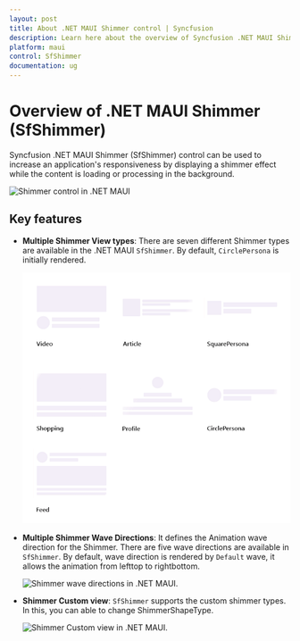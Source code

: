 ```yaml
---
layout: post
title: About .NET MAUI Shimmer control | Syncfusion
description: Learn here about the overview of Syncfusion .NET MAUI Shimmer (SfShimmer) control, its basic features, elements and more.
platform: maui
control: SfShimmer
documentation: ug
---
```


# Overview of .NET MAUI Shimmer (SfShimmer)

Syncfusion .NET MAUI Shimmer (SfShimmer) control can be used to increase an application's responsiveness by displaying a shimmer effect while the content is loading or processing in the background.

![Shimmer control in .NET MAUI](images/overview/Shimmer-circle-persona.gif)

## Key features

* **Multiple Shimmer View types**: There are seven different Shimmer types are available in the .NET MAUI `SfShimmer`. By default, `CirclePersona` is initially rendered.

   ![Multiple Shimmer views in .NET MAUI.](images/overview/maui-multiple-shimmer-views.gif)

* **Multiple Shimmer Wave Directions**: It defines the Animation wave direction for the Shimmer. There are five wave directions are available in `SfShimmer`. By default, wave direction is rendered by `Default` wave, it allows the animation from lefttop to rightbottom.

   ![Shimmer wave directions in .NET MAUI.](images/overview/maui-shimmer-wave-directions.gif)

* **Shimmer Custom view**: `SfShimmer` supports the custom shimmer types. In this, you can able to change ShimmerShapeType.

   ![Shimmer Custom view in .NET MAUI.](images/overview/maui-shimmer-custom-view.gif)